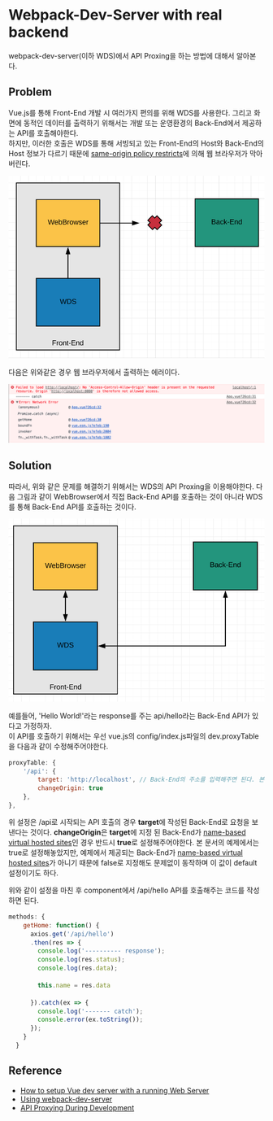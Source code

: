 # Webpack-Dev-Server with real backend

webpack-dev-server(이하 WDS)에서 API Proxing을 하는 방법에 대해서 알아본다. 

## Problem

Vue.js를 통해 Front-End 개발 시 여러가지 편의를 위해 WDS를 사용한다. 그리고 화면에 동적인 데이터를 출력하기 위해서는 개발 또는 운영환경의 Back-End에서 제공하는 API를 호출해야한다.  
하지만, 이러한 호출은 WDS를 통해 서빙되고 있는 Front-End의 Host와 Back-End의 Host 정보가 다르기 때문에 [same-origin policy restricts](https://developer.mozilla.org/en-US/docs/Web/Security/Same-origin_policy)에 의해 웹 브라우저가 막아버린다. 

![fail_cors.png](fail_cors.png)

다음은 위와같은 경우 웹 브라우저에서 출력하는 에러이다. 

![cors_error.png](cors_error.png)

## Solution

따라서, 위와 같은 문제를 해결하기 위해서는 WDS의 API Proxing을 이용해야한다. 
다음 그림과 같이 WebBrowser에서 직접 Back-End API를 호출하는 것이 아니라 WDS를 통해 Back-End API를 호출하는 것이다. 

![api_proxing.png](api_proxing.png)

예를들어, 'Hello World!'라는 response를 주는 api/hello라는 Back-End API가 있다고 가정하자.  
이 API를 호출하기 위해서는 우선 vue.js의 config/index.js파일의 dev.proxyTable을 다음과 같이 수정해주어야한다. 

```javascript
proxyTable: {
    '/api': {
        target: 'http://localhost', // Back-End의 주소를 입력해주면 된다. 본 예제에서는 localhost에 Back-End가 존재하므로 localhost로 작성하였다. 
        changeOrigin: true
    },
},
```

위 설정은 /api로 시작되는 API 호출의 경우 **target**에 작성된 Back-End로 요청을 보낸다는 것이다. 
**changeOrigin**은 **target**에 지정 된 Back-End가 [name-based virtual hosted sites](https://en.wikipedia.org/wiki/Virtual_hosting#Name-based)인 경우 반드시 **true**로 설정해주어야한다. 본 문서의 예제에서는 true로 설정해놓았지만, 예제에서 제공되는 Back-End가 [name-based virtual hosted sites](https://en.wikipedia.org/wiki/Virtual_hosting#Name-based)가 아니기 때문에 false로 지정해도 문제없이 동작하며 이 값이 default 설정이기도 하다. 

위와 같이 설정을 마친 후 component에서 /api/hello API를 호출해주는 코드를 작성하면 된다. 

```javascript
methods: {
    getHome: function() {
      axios.get('/api/hello')
      .then(res => {
        console.log('---------- response');
        console.log(res.status);
        console.log(res.data);

        this.name = res.data

      }).catch(ex => {
        console.log('------- catch');
        console.error(ex.toString());
      });
    }
  }
```

## Reference

* [How to setup Vue dev server with a running Web Server](https://medium.com/@FrancescoZ/how-to-setup-vue-dev-server-with-a-running-web-server-7532c53b3198)
* [Using webpack-dev-server](https://webpack.js.org/guides/development/#using-webpack-dev-server)
* [API Proxying During Development](https://github.com/vuejs-templates/webpack/blob/develop/docs/proxy.md)
